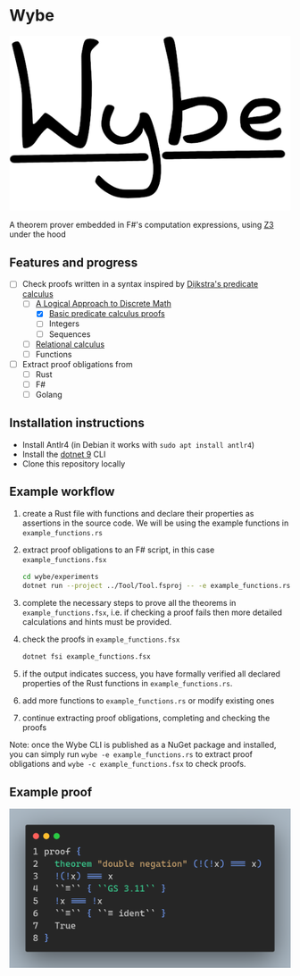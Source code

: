 # Wybe

![Wybe](./documents/images/wybe_logo.png)

A theorem prover embedded in F#'s computation expressions, using [Z3][3] under the hood

## Features and progress

- [ ] Check proofs written in a syntax inspired by [Dijkstra's predicate calculus][0]
  - [ ] [A Logical Approach to Discrete Math][1]
    - [x] [Basic predicate calculus proofs](./Prover/GriesSchneider/PredicateCalculus.fs)
    - [ ] Integers
    - [ ] Sequences
  - [ ] [Relational calculus](./documents/calc_collection.pdf)
  - [ ] Functions

- [ ] Extract proof obligations from
  - [ ] Rust
  - [ ] F#
  - [ ] Golang

## Installation instructions

- Install Antlr4 (in Debian it works with `sudo apt install antlr4`)
- Install the [dotnet 9](https://dotnet.microsoft.com/en-us/download) CLI
- Clone this repository locally

## Example workflow

1. create a Rust file with functions and declare their properties as assertions in the source code. We will be using the example functions in `example_functions.rs`

2. extract proof obligations to an F# script, in this case `example_functions.fsx`

    ```sh
    cd wybe/experiments
    dotnet run --project ../Tool/Tool.fsproj -- -e example_functions.rs
    ```

3. complete the necessary steps to prove all the theorems in `example_functions.fsx`, i.e. if checking a proof fails then more detailed calculations and hints must be provided.

4. check the proofs in `example_functions.fsx`

    ```sh
    dotnet fsi example_functions.fsx
    ```

5. if the output indicates success, you have formally verified all declared properties of the Rust functions in `example_functions.rs`.
6. add more functions to `example_functions.rs` or modify existing ones
7. continue extracting proof obligations, completing and checking the proofs

Note: once the Wybe CLI is published as a NuGet package and installed, you can simply run `wybe -e example_functions.rs` to extract proof obligations and `wybe -c example_functions.fsx` to check proofs.

## Example proof

![Double Negation](./documents/images/double_negation.png)

[0]: https://www.cs.utexas.edu/users/EWD/transcriptions/EWD13xx/EWD1300.html
[1]: https://books.google.de/books/about/A_Logical_Approach_to_Discrete_Math.html?id=ZWTDQ6H6gsUC
[3]: https://github.com/Z3Prover/z3
